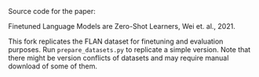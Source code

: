 Source code for the paper:

Finetuned Language Models are Zero-Shot Learners, Wei et. al., 2021.


This fork replicates the FLAN dataset for finetuning and evaluation purposes.
Run `prepare_datasets.py` to replicate a simple version.
Note that there might be version conflicts of datasets and may require manual download of some of them.
